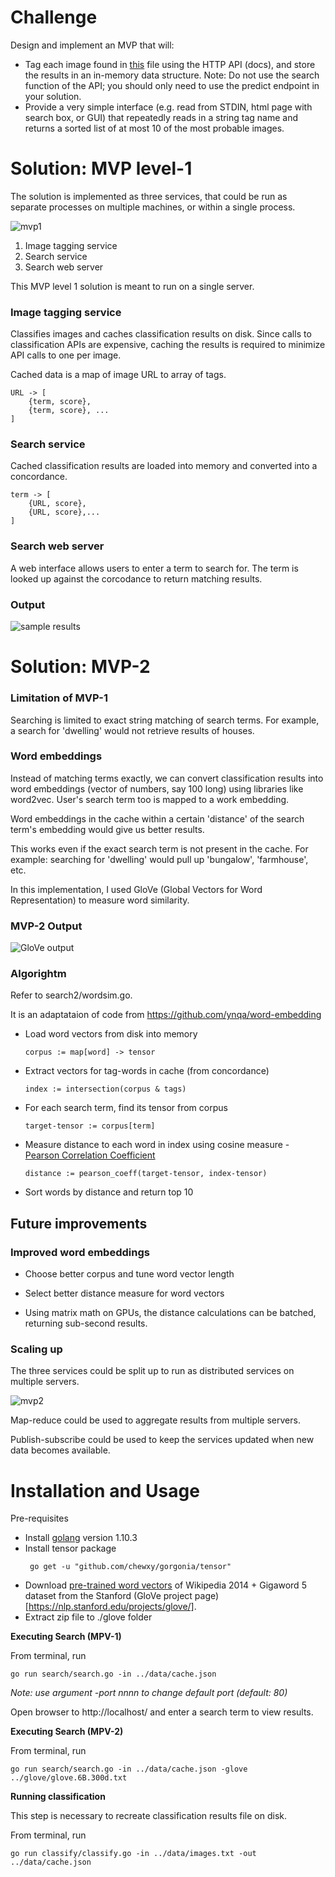 # Challenge

Design and implement an MVP that will:
 - Tag each image found in [this](./images.txt) file using the HTTP API (docs), and store the results in an in-memory data structure. Note: Do not use the search function of the API; you should only need to use the predict endpoint in your solution.
 - Provide a very simple interface (e.g. read from STDIN, html page with search box, or GUI) that repeatedly reads in a string tag name and returns a sorted list of at most 10 of the most probable images.

# Solution: MVP level-1
The solution is implemented as three services, that could be run as separate processes on multiple machines, or within a single process.

![mvp1](img/mvp1.png)

1. Image tagging service
2. Search service
3. Search web server

This MVP level 1 solution is meant to run on a single server.

### Image tagging service
Classifies images and caches classification results on disk. Since calls to classification APIs are expensive, caching the results is required to minimize API calls to one per image.

Cached data is a map of image URL to array of tags.
```
URL -> [  
    {term, score},
    {term, score}, ...
]
```

### Search service
Cached classification results are loaded into memory and converted into a concordance.

```
term -> [
    {URL, score},
    {URL, score},...
]
```

### Search web server
A web interface allows users to enter a term to search for. The term is looked up against the corcodance to return matching results.

### Output
![sample results](img/results.png)

# Solution: MVP-2

### Limitation of MVP-1
Searching is limited to exact string matching of search terms. For example, a search for 'dwelling' would not retrieve results of houses.

### Word embeddings
Instead of matching terms exactly, we can convert classification results into word embeddings (vector of numbers, say 100 long) using libraries like word2vec.
User's search term too is mapped to a work embedding.

Word embeddings in the cache within a certain 'distance' of the search term's embedding would give us better results.

This works even if the exact search term is not present in the cache.
For example: searching for 'dwelling' would pull up 'bungalow', 'farmhouse', etc.

In this implementation, I used GloVe (Global Vectors for Word Representation) to measure word similarity.

### MVP-2 Output

![GloVe output](img/results2.png)

### Algorightm

Refer to search2/wordsim.go.

It is an adaptataion of code from https://github.com/ynqa/word-embedding

- Load word vectors from disk into memory
  ``` 
  corpus := map[word] -> tensor
  ```
- Extract vectors for tag-words in cache (from concordance)
  ```
  index := intersection(corpus & tags)
  ```
- For each search term, find its tensor from corpus
  ```
  target-tensor := corpus[term]
  ```
- Measure distance to each word in index using cosine measure - [Pearson Correlation Coefficient](https://en.wikipedia.org/wiki/Pearson_correlation_coefficient)
  ```
  distance := pearson_coeff(target-tensor, index-tensor)
  ```
- Sort words by distance and return top 10

## Future improvements

### Improved word embeddings

- Choose better corpus and tune word vector length
- Select better distance measure for word vectors

- Using matrix math on GPUs, the distance calculations can be batched, returning sub-second results.

### Scaling up

The three services could be split up to run as distributed services on multiple servers.

![mvp2](img/mvp2.png)

Map-reduce could be used to aggregate results from multiple servers.

Publish-subscribe could be used to keep the services updated when new data becomes available.

# Installation and Usage
Pre-requisites
- Install [golang](https://golang.org/) version 1.10.3
- Install tensor package
  ``` 
   go get -u "github.com/chewxy/gorgonia/tensor"
   ```
- Download [pre-trained word vectors](http://nlp.stanford.edu/data/glove.6B.zip) of Wikipedia 2014 + Gigaword 5 dataset from the Stanford (GloVe project page)[https://nlp.stanford.edu/projects/glove/].
- Extract zip file to ./glove folder

**Executing Search (MPV-1)**

From terminal, run

 ```
 go run search/search.go -in ../data/cache.json
 ```

_Note: use argument -port nnnn to change default port (default: 80)_

Open browser to http://localhost/ and enter  a search term to view results.

**Executing Search (MPV-2)**

From terminal, run

 ```
 go run search/search.go -in ../data/cache.json -glove ../glove/glove.6B.300d.txt
 ```

**Running classification**

This step is necessary to recreate classification results file on disk.

From terminal, run

 ```
 go run classify/classify.go -in ../data/images.txt -out ../data/cache.json
 ```
